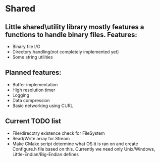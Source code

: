 Shared
======
Little shared\utility library mostly features a functions to handle binary files.
Features:
------
* Binary file I/O
* Directory handling(not completely implemented yet)
* Some string utilities

Planned features:
------
* Buffer implementation
* High resolution timer
* Logging
* Data compression
* Basic networking using CURL

Current TODO list
------
* File/direcotry existence check for FileSystem
* Read/Write array for Stream
* Make CMake script determine what OS it is ran on and create Configure.h file based on this. 
Currently we need only Unix/Windows, Little-Endian/Big-Endian defines